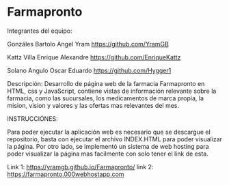 # Farmapronto

Integrantes del equipo:

Gonzáles Bartolo Angel Yram https://github.com/YramGB

Kattz Villa Enrique Alexandre  https://github.com/EnriqueKattz

Solano Angulo Oscar Eduardo https://github.com/Hygger1
  
Descripción:
Desarrollo de página web de la farmacia Farmapronto en HTML, css y JavaScript, contiene vistas de información relevante sobre la farmacia, como las sucursales, 
los medicamentos de marca propia, la mision, vision y valores y las ofertas mas relevantes del mes.

INSTRUCCIÓNES:
  
Para poder ejecutar la aplicación web es necesario que se descargue el repositorio, basta con ejecutar el archivo INDEX.HTML para poder visualizar la página.
Por otro lado, se implementó un sistema de web hosting para poder visualizar la página mas facilmente con solo tener el link de esta.

Link 1: https://yramgb.github.io/Farmapronto/
link 2: https://farmapronto.000webhostapp.com
